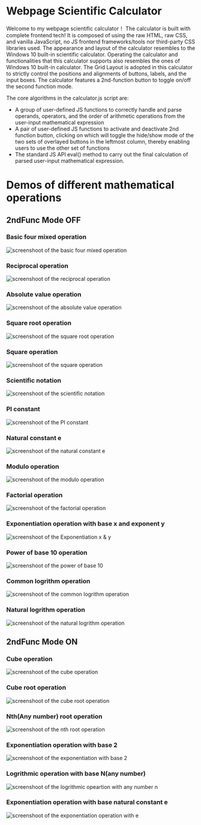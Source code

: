 # Webpage Scientific Calculator

Welcome to my webpage scientific calculator！ The calculator is built with complete frontend tech! It is composed of using the raw HTML, raw CSS, and vanilla JavaScript, no JS frontend frameworks/tools nor third-party CSS libraries used. The appearance and layout of the calculator resembles to the Windows 10 built-in scientific calculator. Operating the calculator and functionalities that this calculator supports also resembles the ones of Windows 10 built-in calculator. The Grid Layout is adopted in this calculator to strictly control the positions and alignments of buttons, labels, and the input boxes. The calculator features a 2nd-function button to toggle on/off the second function mode.

The core algorithms in the calculator.js script are:
- A group of user-defined JS functions to correctly handle and parse operands, operators, and the order of arithmetic operations from the user-input mathematical expression 
- A pair of user-defined JS functions to activate and deactivate 2nd function button, clicking on which will toggle the hide/show mode of the two sets of overlayed buttons in the leftmost column, thereby enabling users to use the other set of functions
- The standard JS API eval() method to carry out the final calculation of parsed user-input mathematical expression.

# Demos of different mathematical operations

## 2ndFunc Mode OFF

### Basic four mixed operation
![screenshoot of the basic four mixed operation](./img/basic_four_mixed_operations(2nd_func_off).png)

### Reciprocal operation
![screenshoot of the reciprocal operation](./img/reciprocal(2nd_func_off).png)

### Absolute value operation
![screenshoot of the absolute value operation](./img/absolute_value(2nd_func_off).png)

### Square root operation
![screenshoot of the square root operation](./img/square_root(2nd_func_off).png)

### Square operation
![screenshoot of the square operation](.img/square(2nd_func_off).png)

### Scientific notation
![screenshoot of the scientific notation](./img/scientific_notation(2nd_func_off).png)

### PI constant
![screenshoot of the PI constant](./img/pi_constant(2nd_func_off).png)

### Natural constant e
![screenshoot of the natural constant e](./img/natural_constant(2nd_func_off).png)

### Modulo operation
![screenshoot of the modulo operation](./img/natural_constant(2nd_func_off).png)

### Factorial operation
![screenshoot of the factorial operation](./img/factorial(2nd_func_off).png)

### Exponentiation operation with base x and exponent y
![screenshoot of the Exponentiation x & y](./img/exponentiation(2nd_func_off).png)

### Power of base 10 operation
![screenshoot of the power of base 10](./img/power_of_ten(2nd_func_off).png)

### Common logrithm operation
![screenshoot of the common logrithm operation](./img/common_logrithm(2nd_func_off).png)

### Natural logrithm operation
![screenshoot of the natural logrithm operation](./img/natural_logrithm(2nd_func_off).png)

## 2ndFunc Mode ON

### Cube operation
![screenshoot of the cube operation](./img/cube_operation(2nd_func_on).png)

### Cube root operation
![screenshoot of the cube root operation](./img/cube_root(2nd_func_on).png)

### Nth(Any number) root operation
![screenshoot of the nth root operation](./img/nth_root.png)

### Exponentiation operation with base 2
![screenshoot of the exponentiation with base 2](./img/exponentiation_base_2(2nd_func_on).png)

### Logrithmic operation with base N(any number)
![screenshoot of the logrithmic opeartion with any number n](./img/logrithmic_operation_base_n(2nd_func_on).png)

### Exponentiation operation with base natural constant e
![screenshoot of the exponentiation operation with e](./img/exponentiation_base_e(2nd_func_on).png)
